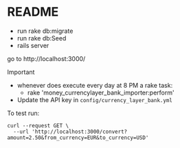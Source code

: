 # README

- run rake db:migrate
- run rake db:Seed
- rails server

go to http://localhost:3000/

Important
- whenever does execute every day at 8 PM a rake task:
  - rake 'money_currencylayer_bank_importer:perform'
- Update the API key in `config/currency_layer_bank.yml`


To test run:
```
curl --request GET \
  --url 'http://localhost:3000/convert?amount=2.50&from_currency=EUR&to_currency=USD'
```
